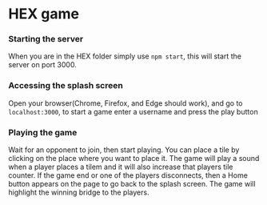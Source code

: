 # HEX game

### Starting the server
When you are in the HEX folder simply use `npm start`, this will start the server on port 3000.

### Accessing the splash screen
Open your browser(Chrome, Firefox, and Edge should work), and go to `localhost:3000`, to start a game enter a username and press the play button

### Playing the game
Wait for an opponent to join, then start playing. You can place a tile by clicking on the place where you want to place it.
The game will play a sound when a player places a tilem and it will also increase that players tile counter.
If the game end or one of the players disconnects, then a Home button appears on the page to go back to the splash screen.
The game will highlight the winning bridge to the players.

